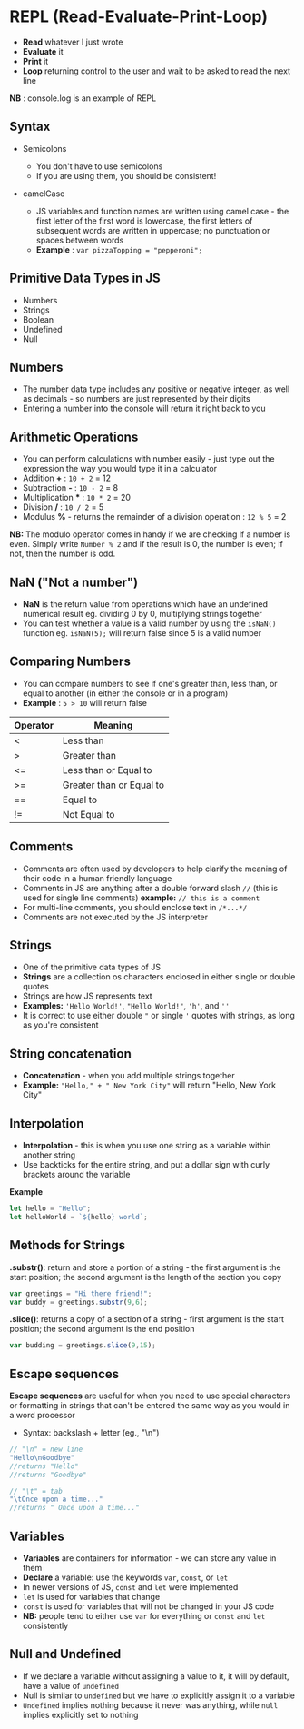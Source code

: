 # REPL (Read-Evaluate-Print-Loop)

* **Read** whatever I just wrote
* **Evaluate** it
* **Print** it 
* **Loop** returning control to the user and wait to be asked to read the next line

**NB** : console.log is an example of REPL

## Syntax

* Semicolons
  - You don't have to use semicolons
  - If you are using them, you should be consistent!

* camelCase
  - JS variables and function names are written using camel case - the first letter of the first word is lowercase, the first letters of subsequent words are written in uppercase; no punctuation or spaces between words
  - **Example** : `var pizzaTopping = "pepperoni";`

## Primitive Data Types in JS

* Numbers
* Strings
* Boolean
* Undefined 
* Null

## Numbers 

* The number data type includes any positive or negative integer, as well as decimals - so numbers are just represented by their digits
* Entering a number into the console will return it right back to you

## Arithmetic Operations

* You can perform calculations with number easily - just type out the expression the way you would type it in a calculator
* Addition **+** : `10 + 2` = 12
* Subtraction **-** : `10 - 2` = 8
* Multiplication __*__ : `10 * 2` = 20
* Division **/** : `10 / 2` = 5
* Modulus **%** - returns the remainder of a division operation : `12 % 5` = 2 

**NB:** The modulo operator comes in handy if we are checking if a number is even. Simply write `Number % 2` and if the result is 0, the number is even; if not, then the number is odd.

## NaN ("Not a number")

* **NaN** is the return value from operations which have an undefined numerical result eg. dividing 0 by 0, multiplying strings together
* You can test whether a value is a valid number by using the `isNaN()` function eg. `isNaN(5);` will return false since 5 is a valid number

## Comparing Numbers

* You can compare numbers to see if one's greater than, less than, or equal to another (in either the console or in a program)
* **Example** : `5 > 10` will return false

Operator | Meaning|
---|---|
< | Less than
> | Greater than
<= | Less than or Equal to
>= | Greater than or Equal to
== | Equal to 
!= | Not Equal to

## Comments

* Comments are often used by developers to help clarify the meaning of their code in a human friendly language
* Comments in JS are anything after a double forward slash `//` (this  is used for single line comments) **example:** `// this is a comment`
* For multi-line comments, you should enclose text in `/*...*/`
* Comments are not executed by the JS interpreter

## Strings

* One of the primitive data types of JS
* **Strings** are a collection os characters enclosed in either single or double quotes
* Strings are how JS represents text
* **Examples:** `'Hello World!'`, `"Hello World!"`, `'h'`, and `''`
* It is correct to use either double `"` or single `'` quotes with strings, as long as you're consistent

## String concatenation

* **Concatenation** - when you add multiple strings together
* **Example:** `"Hello," + " New York City"` will return "Hello, New York City"

## Interpolation

* **Interpolation** - this is when you use one string as a variable within another string
* Use backticks for the entire string, and put a dollar sign with curly brackets around the variable

**Example**
```js 
let hello = "Hello";
let helloWorld = `${hello} world`;
```

## Methods for Strings

**.substr()**: return and store a portion of a string - the first argument is the start position; the second argument is the length of the section you copy
```js
var greetings = "Hi there friend!";
var buddy = greetings.substr(9,6);
```

**.slice()**: returns a copy of a section of a string - first argument is the start position; the second argument is the end position
```js
var budding = greetings.slice(9,15);
```

## Escape sequences

**Escape sequences** are useful for when you need to use special characters or formatting in strings that can't be entered the same way as you would in a word processor
* Syntax: backslash + letter (eg., "\n")
```js
// "\n" = new line 
"Hello\nGoodbye"
//returns "Hello"
//returns "Goodbye"

// "\t" = tab
"\tOnce upon a time..."
//returns " Once upon a time..."
```

## Variables

* **Variables** are  containers for information - we can store any value in them
* **Declare** a variable: use the keywords `var`, `const`, or `let`
* In newer versions of JS, `const` and `let` were implemented
* `let` is used for variables that change
* `const` is used for variables that will not be changed in your JS code
* **NB:** people tend to either use `var` for everything or `const` and `let` consistently

## Null and Undefined

* If we declare a variable without assigning a value to it, it will by default, have a value of `undefined`
* Null is similar to `undefined` but we have to explicitly assign it to a variable
* `Undefined` implies nothing because it never was anything, while `null` implies explicitly set to nothing

